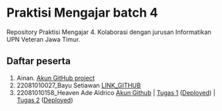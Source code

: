 # Praktisi Mengajar batch 4
Repository Praktisi Mengajar 4. Kolaborasi dengan jurusan Informatikan UPN Veteran Jawa Timur.

## Daftar peserta

1. Ainan. [Akun GitHub project](https://github.com/ainandoo/praktisi-mengajar-4/tree/main)
2. 22081010027_Bayu Setiawan [LINK_GITHUB](https://github.com/bayu9990/biodata)
3. 22081010158_Heaven Ade Aldrico [Akun Github](https://github.com/ldriko) | [Tugas 1](https://github.com/ldriko/portfolio-cartoon) ([Deployed](https://portfolio-ldriko.vercel.app/)) | [Tugas 2](https://github.com/ldriko/portofolio) ([Deployed](https://portofolio.fly.dev))
